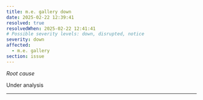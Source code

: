 ```yaml
---
title: m.e. gallery down
date: 2025-02-22 12:39:41
resolved: true
resolvedWhen: 2025-02-22 12:41:41
# Possible severity levels: down, disrupted, notice
severity: down
affected:
  - m.e. gallery
section: issue
---
```


*Root cause*

Under analysis

---


